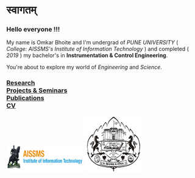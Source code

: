 # स्वागतम् 

### Hello everyone !!!
My name is Omkar Bhoite and I'm undergrad of _PUNE UNIVERSITY_ ( _College: AISSMS's Institute of Information Technology_ ) and completed ( _2019_ ) my bachelor's in **Instrumentation & Control Engineering**. 

You're about to explore my world of _Engineering_ and _Science_.

### [Research](r.md) <br/> [Projects & Seminars](pro.md) <br/> [Publications](p.md)  <br/>  [CV](https://github.com/omkarbhoite25/Omkar/raw/master/Omkar_CV.pdf) 



<img src="College.png" width="200" height="75">      <img src="Univ_New_Logo.jpg" width="150" height="150">
